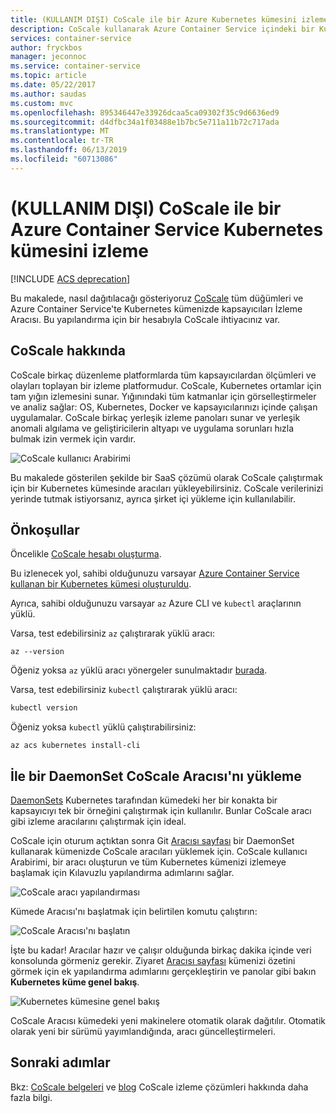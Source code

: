 ```yaml
---
title: (KULLANIM DIŞI) CoScale ile bir Azure Kubernetes kümesini izleme
description: CoScale kullanarak Azure Container Service içindeki bir Kubernetes kümesini izleme
services: container-service
author: fryckbos
manager: jeconnoc
ms.service: container-service
ms.topic: article
ms.date: 05/22/2017
ms.author: saudas
ms.custom: mvc
ms.openlocfilehash: 895346447e33926dcaa5ca09302f35c9d6636ed9
ms.sourcegitcommit: d4dfbc34a1f03488e1b7bc5e711a11b72c717ada
ms.translationtype: MT
ms.contentlocale: tr-TR
ms.lasthandoff: 06/13/2019
ms.locfileid: "60713086"
---
```

# <a name="deprecated-monitor-an-azure-container-service-kubernetes-cluster-with-coscale"></a>(KULLANIM DIŞI) CoScale ile bir Azure Container Service Kubernetes kümesini izleme

[!INCLUDE [ACS deprecation](../../../includes/container-service-kubernetes-deprecation.md)]

Bu makalede, nasıl dağıtılacağı gösteriyoruz [CoScale](https://web.archive.org/web/20180317071550/https://www.coscale.com/) tüm düğümleri ve Azure Container Service'te Kubernetes kümenizde kapsayıcıları İzleme Aracısı. Bu yapılandırma için bir hesabıyla CoScale ihtiyacınız var. 


## <a name="about-coscale"></a>CoScale hakkında 

CoScale birkaç düzenleme platformlarda tüm kapsayıcılardan ölçümleri ve olayları toplayan bir izleme platformudur. CoScale, Kubernetes ortamlar için tam yığın izlemesini sunar. Yığınındaki tüm katmanlar için görselleştirmeler ve analiz sağlar: OS, Kubernetes, Docker ve kapsayıcılarınızı içinde çalışan uygulamalar. CoScale birkaç yerleşik izleme panoları sunar ve yerleşik anomali algılama ve geliştiricilerin altyapı ve uygulama sorunları hızla bulmak izin vermek için vardır.

![CoScale kullanıcı Arabirimi](./media/container-service-kubernetes-coscale/coscale.png)

Bu makalede gösterilen şekilde bir SaaS çözümü olarak CoScale çalıştırmak için bir Kubernetes kümesinde aracıları yükleyebilirsiniz. CoScale verilerinizi yerinde tutmak istiyorsanız, ayrıca şirket içi yükleme için kullanılabilir.


## <a name="prerequisites"></a>Önkoşullar

Öncelikle [CoScale hesabı oluşturma](https://web.archive.org/web/20170507123133/https://www.coscale.com/free-trial).

Bu izlenecek yol, sahibi olduğunuzu varsayar [Azure Container Service kullanan bir Kubernetes kümesi oluşturuldu](container-service-kubernetes-walkthrough.md).

Ayrıca, sahibi olduğunuzu varsayar `az` Azure CLI ve `kubectl` araçlarının yüklü.

Varsa, test edebilirsiniz `az` çalıştırarak yüklü aracı:

```azurecli
az --version
```

Öğeniz yoksa `az` yüklü aracı yönergeler sunulmaktadır [burada](/cli/azure/install-azure-cli).

Varsa, test edebilirsiniz `kubectl` çalıştırarak yüklü aracı:

```bash
kubectl version
```

Öğeniz yoksa `kubectl` yüklü çalıştırabilirsiniz:

```azurecli
az acs kubernetes install-cli
```

## <a name="installing-the-coscale-agent-with-a-daemonset"></a>İle bir DaemonSet CoScale Aracısı'nı yükleme
[DaemonSets](https://kubernetes.io/docs/concepts/workloads/controllers/daemonset/) Kubernetes tarafından kümedeki her bir konakta bir kapsayıcıyı tek bir örneğini çalıştırmak için kullanılır.
Bunlar CoScale aracı gibi izleme aracılarını çalıştırmak için ideal.

CoScale için oturum açtıktan sonra Git [Aracısı sayfası](https://app.coscale.com/) bir DaemonSet kullanarak kümenizde CoScale aracıları yüklemek için. CoScale kullanıcı Arabirimi, bir aracı oluşturun ve tüm Kubernetes kümenizi izlemeye başlamak için Kılavuzlu yapılandırma adımlarını sağlar.

![CoScale aracı yapılandırması](./media/container-service-kubernetes-coscale/installation.png)

Kümede Aracısı'nı başlatmak için belirtilen komutu çalıştırın:

![CoScale Aracısı'nı başlatın](./media/container-service-kubernetes-coscale/agent_script.png)

İşte bu kadar! Aracılar hazır ve çalışır olduğunda birkaç dakika içinde veri konsolunda görmeniz gerekir. Ziyaret [Aracısı sayfası](https://app.coscale.com/) kümenizi özetini görmek için ek yapılandırma adımlarını gerçekleştirin ve panolar gibi bakın **Kubernetes küme genel bakış**.

![Kubernetes kümesine genel bakış](./media/container-service-kubernetes-coscale/dashboard_clusteroverview.png)

CoScale Aracısı kümedeki yeni makinelere otomatik olarak dağıtılır. Otomatik olarak yeni bir sürümü yayımlandığında, aracı güncelleştirmeleri.


## <a name="next-steps"></a>Sonraki adımlar

Bkz: [CoScale belgeleri](https://web.archive.org/web/20180415164304/http://docs.coscale.com:80/) ve [blog](https://web.archive.org/web/20170501021344/http://www.coscale.com:80/blog) CoScale izleme çözümleri hakkında daha fazla bilgi. 


